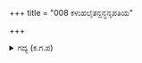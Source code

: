 +++
title = "008 ಕಳುಹಲೈತನ್ದನ್ಧನೃಪತಿಯ"

+++

<details><summary>ಗದ್ಯ (ಕ.ಗ.ಪ) </summary>

4. ಕಳುಹಿಸಲು ಬಂದ ಅಂಧನೃಪತಿ ಧೃತರಾಷ್ಟ್ರನನ್ನು ಮನೆಯಲ್ಲೇ ನಿಲ್ಲಿಸಿದರು. ಕೌರವ ಕುಲದ ನೂರುಜನ ರಾಜಪುತ್ರರು, ಕರ್ಣ, ಶಕುನಿ, ಜಯದ್ರಥಾದಿಗಳನ್ನು ಹಸ್ತಿನಾಪುರದ ಯೋಜನದ ಅಳತೆಯಲ್ಲಿ ನಿಲ್ಲಿಸಿದರು. ದ್ರೋಣ, ಭೀಷ್ಮ, ವಿದುರರು ಕೆಲವು ಪಯಣದವರೆಗೆ ಬಂದು ಉಚಿತ ರೀತಿಯಲ್ಲಿ ಕಳಿಸಿಕೊಂಡು ಹಿಂದಿರುಗಿದರು.
</details>
